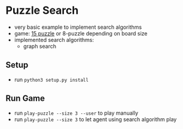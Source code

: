 # Puzzle Search

- very basic example to implement search algorithms
- game: [15 puzzle](https://en.wikipedia.org/wiki/15_puzzle) or 8-puzzle depending on board size
- implemented search algorithms:
  - graph search

## Setup

- run `python3 setup.py install`

## Run Game

- run `play-puzzle --size 3 --user` to play manually
- run `play-puzzle --size 3` to let agent using search algorithm play
